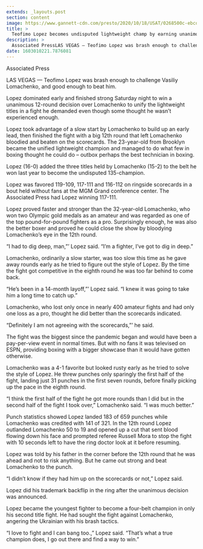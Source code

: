 ```yaml
--- 
extends: _layouts.post 
section: content 
image: https://www.gannett-cdn.com/presto/2020/10/18/USAT/0268500c-ebcd-4fb0-b5e7-c9d9259e133f-1280838926.jpg?crop=2999,1687,x0,y68&width=2999&height=1687&format=pjpg&auto=webp 
title: > 
  Teofimo Lopez becomes undisputed lightweight champ by earning unanimous decision over Vasiliy Lomachenko 
description: > 
  Associated PressLAS VEGAS — Teofimo Lopez was brash enough to challenge Vasiliy Lomachenko, and good enough to beat him.Lopez (16-0) added the three titles held by Lomachenko (15-2) to the belt he won last year to become the undisputed 135-champion.Surprisingly enough, he was also the better boxer and proved he could close the show by bloodying Lomachenko’s eye in the 12th round.“I was much better.”Punch statistics showed Lopez landed 183 of 659 punches while Lomachenko was credited with 141 of 321.Lopez was told by his father in the corner before the 12th round that he was ahead and not to risk anything. 
date: 1603010221.7876081 
--- 
```

Associated Press

LAS VEGAS — Teofimo Lopez was brash enough to challenge Vasiliy Lomachenko, and good enough to beat him.

Lopez dominated early and finished strong Saturday night to win a unanimous 12-round decision over Lomachenko to unify the lightweight titles in a fight he demanded even though some thought he wasn’t experienced enough.

Lopez took advantage of a slow start by Lomachenko to build up an early lead, then finished the fight with a big 12th round that left Lomachenko bloodied and beaten on the scorecards. The 23-year-old from Brooklyn became the unified lightweight champion and managed to do what few in boxing thought he could do – outbox perhaps the best technician in boxing.

Lopez (16-0) added the three titles held by Lomachenko (15-2) to the belt he won last year to become the undisputed 135-champion.

Lopez was favored 119-109, 117-111 and 116-112 on ringside scorecards in a bout held without fans at the MGM Grand conference center. The Associated Press had Lopez winning 117-111.

Lopez proved faster and stronger than the 32-year-old Lomachenko, who won two Olympic gold medals as an amateur and was regarded as one of the top pound-for-pound fighters as a pro. Surprisingly enough, he was also the better boxer and proved he could close the show by bloodying Lomachenko’s eye in the 12th round.

“I had to dig deep, man,”’ Lopez said. “I’m a fighter, I’ve got to dig in deep.”

Lomachenko, ordinarily a slow starter, was too slow this time as he gave away rounds early as he tried to figure out the style of Lopez. By the time the fight got competitive in the eighth round he was too far behind to come back.

“He’s been in a 14-month layoff,”’ Lopez said. “I knew it was going to take him a long time to catch up.”

Lomachenko, who lost only once in nearly 400 amateur fights and had only one loss as a pro, thought he did better than the scorecards indicated.

“Definitely I am not agreeing with the scorecards,”’ he said.

The fight was the biggest since the pandemic began and would have been a pay-per-view event in normal times. But with no fans it was televised on ESPN, providing boxing with a bigger showcase than it would have gotten otherwise.

Lomachenko was a 4-1 favorite but looked rusty early as he tried to solve the style of Lopez. He threw punches only sparingly the first half of the fight, landing just 31 punches in the first seven rounds, before finally picking up the pace in the eighth round.

“I think the first half of the fight he got more rounds than I did but in the second half of the fight I took over,” Lomachenko said. “I was much better.”

Punch statistics showed Lopez landed 183 of 659 punches while Lomachenko was credited with 141 of 321. In the 12th round Lopez outlanded Lomachenko 50 to 19 and opened up a cut that sent blood flowing down his face and prompted referee Russell Mora to stop the fight with 10 seconds left to have the ring doctor look at it before resuming.

Lopez was told by his father in the corner before the 12th round that he was ahead and not to risk anything. But he came out strong and beat Lomachenko to the punch.

“I didn’t know if they had him up on the scorecards or not,” Lopez said.

Lopez did his trademark backflip in the ring after the unanimous decision was announced.

Lopez became the youngest fighter to become a four-belt champion in only his second title fight. He had sought the fight against Lomachenko, angering the Ukrainian with his brash tactics.

“I love to fight and I can bang too.,” Lopez said. “That’s what a true champion does, I go out there and find a way to win.”